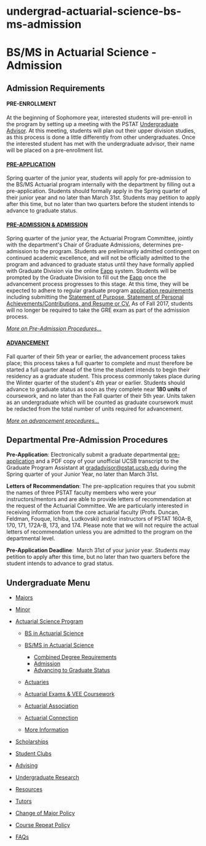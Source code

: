 # undergrad-actuarial-science-bs-ms-admission

# BS/MS in Actuarial Science - Admission

## Admission Requirements

#### PRE-ENROLLMENT

At the beginning of Sophomore year, interested students will pre-enroll in the program by setting up a meeting with the PSTAT [Undergraduate Advisor](mailto:undergradadvisor@pstat.ucsb.edu). At this meeting, students will plan out their upper division studies, as this process is done a little differently from other undergraduates. Once the interested student has met with the undergraduate advisor, their name will be placed on a pre-enrollment list.

#### [PRE-APPLICATION](https://docs.google.com/forms/d/e/1FAIpQLSddxo1NA8afBYFADCpU4CfRFUR8M1P_AJn7xT1jqQM8CezwJQ/viewform?usp=dialog)

Spring quarter of the junior year, students will apply for pre-admission to the BS/MS Actuarial program internally with the department by filling out a pre-application. Students should formally apply in the Spring quarter of their junior year and no later than March 31st. Students may petition to apply after this time, but no later than two quarters before the student intends to advance to graduate status.

#### [PRE-ADMISSION &amp; ADMISSION](#pre-admission)

Spring quarter of the junior year, the Actuarial Program Committee, jointly with the department's Chair of Graduate Admissions, determines pre-admission to the program. Students are preliminarily admitted contingent on continued academic excellence, and will not be officially admitted to the program and advanced to graduate status until they have formally applied with Graduate Division via the online [Eapp](https://www.graddiv.ucsb.edu/eapp/Login.aspx) system. Students will be prompted by the Graduate Division to fill out the [Eapp](http://www.graddiv.ucsb.edu/eapp/Login.aspx) once the advancement process progresses to this stage. At this time, they will be expected to adhere to regular graduate program [application requirements](http://www.graddiv.ucsb.edu/admissions/how-to-apply) including submitting the [Statement of Purpose, Statement of Personal Achievements/Contributions, and Resume or CV.](http://www.graddiv.ucsb.edu/admissions/how-to-apply#statements) As of Fall 2017, students will no longer be required to take the GRE exam as part of the admission process.

[*More on Pre-Admission Procedures...*](#pre-admission)

#### [ADVANCEMENT](/undergrad/actuarial-science/bs-ms/advancing)

Fall quarter of their 5th year or earlier, the advancement process takes place; this process takes a full quarter to complete and must therefore be started a full quarter ahead of the time the student intends to begin their residency as a graduate student. This process commonly takes place during the Winter quarter of the student's 4th year or earlier. Students should advance to graduate status as soon as they complete near **180 units** of coursework, and no later than the Fall quarter of their 5th year. Units taken as an undergraduate which will be counted as graduate coursework must be redacted from the total number of units required for advancement.

[*More on advancement procedures...*](/undergrad/actuarial-science/bs-ms/advancing)

## []()Departmental Pre-Admission Procedures

**Pre-Application**: Electronically submit a graduate departmental [pre-application](https://docs.google.com/forms/d/e/1FAIpQLScERBjMMzKW1VGGTCsxKXzxWLkD17Fb--ZnRKELiUk-la19Pw/viewform) and a PDF copy of your unofficial UCSB transcript to the Graduate Program Assistant at [gradadvisor@pstat.ucsb.edu](mailto:gradadvisor@pstat.ucsb.edu) during the Spring quarter of your Junior Year, no later than March 31st.

**Letters of Recommendation**: The pre-application requires that you submit the names of three PSTAT faculty members who were your instructors/mentors and are able to provide letters of recommendation at the request of the Actuarial Committee. We are particularly interested in receiving information from the core actuarial faculty (Profs. Duncan, Feldman, Fouque, Ichiba, Ludkovski) and/or instructors of PSTAT 160A-B, 170, 171, 172A-B, 173, and 174. Please note that we will not require the actual letters of recommendation unless you are admitted to the program on the departmental level.

**Pre-Application Deadline**:  March 31st of your junior year. Students may petition to apply after this time, but no later than two quarters before the student intends to advance to grad status.

## Undergraduate Menu

- [Majors](/undergrad/majors "Undergraduate Majors")
- [Minor](/undergrad/minor "Minor in Statistical Science")
- [Actuarial Science Program](/undergrad/actuarial-science "Actuarial Science Program")
  
  - [BS in Actuarial Science](/undergrad/actuarial-science/bs "BS in Actuarial Science")
  - [BS/MS in Actuarial Science](/undergrad/actuarial-science/bs-ms "BS/MS in Actuarial Science")
    
    - [Combined Degree Requirements](/undergrad/actuarial-science/bs-ms/combined-degree "Combined Degree Requirements")
    - [Admission](/undergrad/actuarial-science/bs-ms/admission "BS/MS in Actuarial Science - Admission")
    - [Advancing to Graduate Status](/undergrad/actuarial-science/bs-ms/advancing "Advancing to Graduate Status")
  - [Actuaries](/undergrad/actuarial-science/actuaries "Actuaries")
  - [Actuarial Exams &amp; VEE Coursework](/undergrad/actuarial-science/exam "Actuarial Exams & VEE Coursework")
  - [Actuarial Association](http://actuaryclub.pstat.ucsb.edu "Actuarial Association")
  - [Actuarial Connection](/undergrad/actuarial-science/connection "Actuarial Connection")
  - [More Information](/undergrad/actuarial-science/info "Actuarial Science Program - More Information")
- [Scholarships](/undergrad/scholarships "Undergraduate Scholarships")
- [Student Clubs](/undergrad/student-clubs "Student Clubs")
- [Advising](/undergrad/advising "Undergraduate Advising")
- [Undergraduate Research](/undergrad/research "Undergraduate Research")
- [Resources](/undergrad/resources "Undergraduate Resources")
- [Tutors](/undergrad/tutors "Tutors")
- [Change of Major Policy](/undergrad/major-change "Change of Major Policy")
- [Course Repeat Policy](/undergrad/course-repeat "Course Repeat Policy")
- [FAQs](/undergrad/faqs "Undergraduate FAQs")